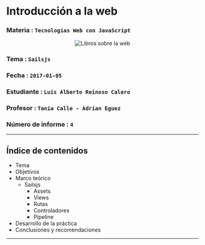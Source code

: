 # Introducción a la web

### Materia : `Tecnologías Web con JavaScript`

<p align="center">
<img src="https://openclipart.org/image/300px/svg_to_png/168924/web-books.png&disposition=attachment" alt="Libros sobre la web" title="Libros sobre la web por cliparteles ( https://openclipart.org/user-detail/cliparteles)" />
</p>

### Tema : `Sailsjs`
### Fecha : `2017-01-05`
### Estudiante : `Luis Alberto Reinoso Calero`
### Profesor : `Tania Calle - Adrian Eguez`
### Número de informe : `4`

---
<a name="cabecera"></a>
## Índice de contenidos
- Tema
- Objetivos
- Marco teórico
  - Sailsjs
    - Assets
    - Views
    - Rutas
    - Controladores
    - Pipeline
- Desarrollo de la práctica
- Conclusiones y recomendaciones

---

